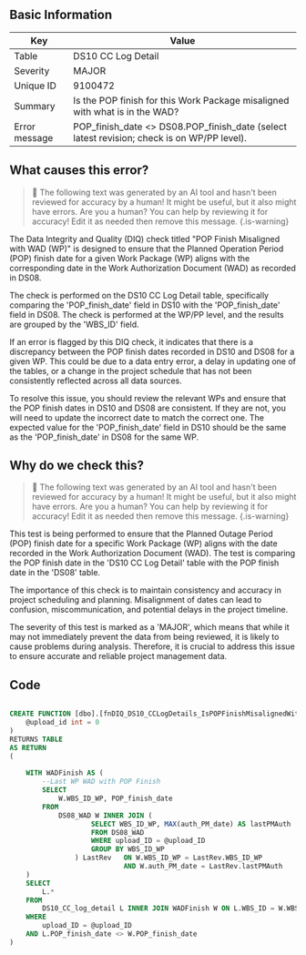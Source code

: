 ## Basic Information
| Key         | Value          |
|-------------|----------------|
| Table       | DS10 CC Log Detail |
| Severity    | MAJOR |
| Unique ID   | 9100472   |
| Summary     | Is the POP finish for this Work Package misaligned with what is in the WAD? |
| Error message | POP_finish_date <> DS08.POP_finish_date (select latest revision; check is on WP/PP level). |

## What causes this error?

> :robot: The following text was generated by an AI tool and hasn't been reviewed for accuracy by a human! It might be useful, but it also might have errors. Are you a human? You can help by reviewing it for accuracy! Edit it as needed then remove this message.
{.is-warning}

The Data Integrity and Quality (DIQ) check titled "POP Finish Misaligned with WAD (WP)" is designed to ensure that the Planned Operation Period (POP) finish date for a given Work Package (WP) aligns with the corresponding date in the Work Authorization Document (WAD) as recorded in DS08. 

The check is performed on the DS10 CC Log Detail table, specifically comparing the 'POP_finish_date' field in DS10 with the 'POP_finish_date' field in DS08. The check is performed at the WP/PP level, and the results are grouped by the 'WBS_ID' field.

If an error is flagged by this DIQ check, it indicates that there is a discrepancy between the POP finish dates recorded in DS10 and DS08 for a given WP. This could be due to a data entry error, a delay in updating one of the tables, or a change in the project schedule that has not been consistently reflected across all data sources.

To resolve this issue, you should review the relevant WPs and ensure that the POP finish dates in DS10 and DS08 are consistent. If they are not, you will need to update the incorrect date to match the correct one. The expected value for the 'POP_finish_date' field in DS10 should be the same as the 'POP_finish_date' in DS08 for the same WP.
## Why do we check this?

> :robot: The following text was generated by an AI tool and hasn't been reviewed for accuracy by a human! It might be useful, but it also might have errors. Are you a human? You can help by reviewing it for accuracy! Edit it as needed then remove this message.
{.is-warning}

This test is being performed to ensure that the Planned Outage Period (POP) finish date for a specific Work Package (WP) aligns with the date recorded in the Work Authorization Document (WAD). The test is comparing the POP finish date in the 'DS10 CC Log Detail' table with the POP finish date in the 'DS08' table. 

The importance of this check is to maintain consistency and accuracy in project scheduling and planning. Misalignment of dates can lead to confusion, miscommunication, and potential delays in the project timeline. 

The severity of this test is marked as a 'MAJOR', which means that while it may not immediately prevent the data from being reviewed, it is likely to cause problems during analysis. Therefore, it is crucial to address this issue to ensure accurate and reliable project management data.
## Code

```sql

CREATE FUNCTION [dbo].[fnDIQ_DS10_CCLogDetails_IsPOPFinishMisalignedWithDS08WP] (
	@upload_id int = 0
)
RETURNS TABLE
AS RETURN
(
	
	WITH WADFinish AS (
		--Last WP WAD with POP Finish
		SELECT 
			W.WBS_ID_WP, POP_finish_date
		FROM 
			DS08_WAD W INNER JOIN (
					SELECT WBS_ID_WP, MAX(auth_PM_date) AS lastPMAuth
					FROM DS08_WAD
					WHERE upload_ID = @upload_ID
					GROUP BY WBS_ID_WP
				) LastRev 	ON W.WBS_ID_WP = LastRev.WBS_ID_WP 
							AND W.auth_PM_date = LastRev.lastPMAuth
	)
	SELECT 
		L.*
	FROM 
		DS10_CC_log_detail L INNER JOIN WADFinish W ON L.WBS_ID = W.WBS_ID_WP
	WHERE 
		upload_ID = @upload_ID
	AND L.POP_finish_date <> W.POP_finish_date
)
```
